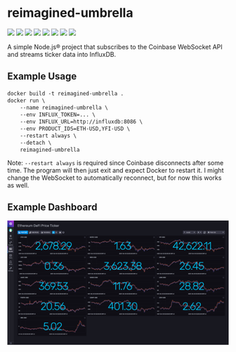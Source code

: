 # reimagined-umbrella

[![](https://img.shields.io/npm/v/reimagined-umbrella)](https://www.npmjs.com/package/reimagined-umbrella)
[![](https://img.shields.io/librariesio/release/npm/reimagined-umbrella)](https://github.com/leonrinkel/reimagined-umbrella/network/dependencies)
[![](https://img.shields.io/github/issues/leonrinkel/reimagined-umbrella)](https://github.com/leonrinkel/reimagined-umbrella/issues)
[![](https://img.shields.io/github/license/leonrinkel/reimagined-umbrella)](https://github.com/leonrinkel/reimagined-umbrella/blob/main/LICENSE)
[![](https://img.shields.io/github/contributors/leonrinkel/reimagined-umbrella)](https://github.com/leonrinkel/reimagined-umbrella/graphs/contributors)
[![](https://img.shields.io/github/workflow/status/leonrinkel/reimagined-umbrella/Node.js%20CI/main)](https://github.com/leonrinkel/reimagined-umbrella/actions/workflows/node.js.yml)
[![](https://img.shields.io/github/workflow/status/leonrinkel/reimagined-umbrella/CodeQL/main?label=CodeQL&logo=github)](https://github.com/leonrinkel/reimagined-umbrella/security/code-scanning)
[![](https://img.shields.io/github/workflow/status/leonrinkel/reimagined-umbrella/Docker/main?logo=docker)](https://github.com/users/leonrinkel/packages/container/package/reimagined-umbrella)

A simple Node.js® project that subscribes to the Coinbase WebSocket API and streams ticker data into InfluxDB.

## Example Usage

```
docker build -t reimagined-umbrella .
docker run \
    --name reimagined-umbrella \
    --env INFLUX_TOKEN=... \
    --env INFLUX_URL=http://influxdb:8086 \
    --env PRODUCT_IDS=ETH-USD,YFI-USD \
    --restart always \
    --detach \
    reimagined-umbrella
```

Note: `--restart always` is required since Coinbase disconnects after some time. The program will then just exit and expect Docker to restart it. I might change the WebSocket to automatically reconnect, but for now this works as well.

## Example Dashboard

![Crypto Price Ticker Dashboard Screenshot](dashboard.png)
